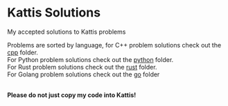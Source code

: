 # Kattis Solutions

My accepted solutions to Kattis problems <br/>

Problems are sorted by language, for C++ problem solutions check out the [cpp](https://github.com/ngrogg/kattis-solutions/tree/master/cpp) folder. <br>
For Python problem solutions check out the [python](https://github.com/ngrogg/kattis-solutions/tree/master/python) folder. <br>
For Rust problem solutions check out the [rust](https://github.com/ngrogg/kattis-solutions/tree/master/rust) folder. <br>
For Golang problem solutions check out the [go](https://github.com/ngrogg/kattis-solutions/tree/master/go) folder <br> <br>

**Please do not just copy my code into Kattis!**
